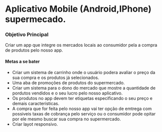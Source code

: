 # Aplicativo Mobile (Android,IPhone) supermecado.

### Objetivo Principal

Criar um app que integre os mercados locais ao consumidor pela a compra de produtos pelo nosso app.

#### Metas a se bater

* Criar um sistema de carrinho onde o usuário podera avaliar o preço da sua compra e os produtos já selecionados.
* Uma aba de promoções de produtos do supermercado.
* Criar um sistema para o dono do mercado que mostre a quantidade de pordutos vendidos e o seu lucro pelo nosso aplicativo.
* Os produtos no app devem ter etiquetas especificando o seu preço e demais características.
* A compra que for feita pelo nosso app vai ter opção de emtrega com possiveis taxas de cobrança pelo serviço ou o consumidor pode opitar por ele mesmo buscar sua compra no supermercado.
* Criar layot responsivo.

